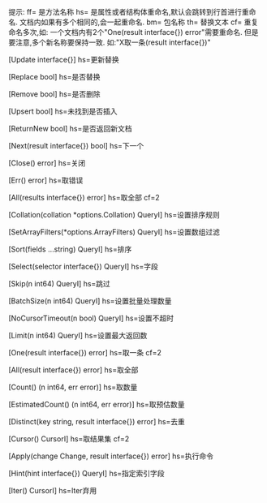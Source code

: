 提示:
ff= 是方法名称
hs= 是属性或者结构体重命名,默认会跳转到行首进行重命名.
    文档内如果有多个相同的,会一起重命名.
bm= 包名称
th= 替换文本
cf= 重复命名多次,如: 一个文档内有2个"One(result interface{}) error"需要重命名.
    但是要注意,多个新名称要保持一致. 如:"X取一条(result interface{})"

[Update    interface{}]
hs=更新替换

[Replace   bool]
hs=是否替换

[Remove    bool]
hs=是否删除

[Upsert    bool]
hs=未找到是否插入

[ReturnNew bool]
hs=是否返回新文档

[Next(result interface{}) bool]
hs=下一个

[Close() error]
hs=关闭

[Err() error]
hs=取错误

[All(results interface{}) error]
hs=取全部
cf=2

[Collation(collation *options.Collation) QueryI]
hs=设置排序规则

[SetArrayFilters(*options.ArrayFilters) QueryI]
hs=设置数组过滤

[Sort(fields ...string) QueryI]
hs=排序

[Select(selector interface{}) QueryI]
hs=字段

[Skip(n int64) QueryI]
hs=跳过

[BatchSize(n int64) QueryI]
hs=设置批量处理数量

[NoCursorTimeout(n bool) QueryI]
hs=设置不超时

[Limit(n int64) QueryI]
hs=设置最大返回数

[One(result interface{}) error]
hs=取一条
cf=2

[All(result interface{}) error]
hs=取全部


[Count() (n int64, err error)]
hs=取数量

[EstimatedCount() (n int64, err error)]
hs=取预估数量

[Distinct(key string, result interface{}) error]
hs=去重

[Cursor() CursorI]
hs=取结果集
cf=2

[Apply(change Change, result interface{}) error]
hs=执行命令

[Hint(hint interface{}) QueryI]
hs=指定索引字段

[Iter() CursorI]
hs=Iter弃用
